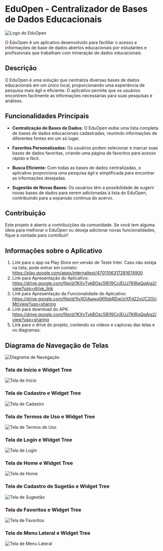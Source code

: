 # EduOpen - Centralizador de Bases de Dados Educacionais

![Logo do EduOpen](https://github.com/nefif/EduOpen/blob/main/edu_open/rep/logo%20(2).png?raw=true)

O EduOpen é um aplicativo desenvolvido para facilitar o acesso a informações de base de dados abertos educacionais por estudantes e profissionais que trabalham com mineração de dados educacionais.

## Descrição

O EduOpen é uma solução que centraliza diversas bases de dados educacionais em um único local, proporcionando uma experiência de pesquisa mais ágil e eficiente. O aplicativo permite que os usuários encontrem facilmente as informações necessárias para suas pesquisas e análises.

## Funcionalidades Principais

- **Centralização de Bases de Dados:** O EduOpen exibe uma lista completa de bases de dados educacionais cadastradas, reunindo informações de diferentes fontes em um só lugar.

- **Favoritos Personalizados:** Os usuários podem selecionar e marcar suas bases de dados favoritas, criando uma página de favoritos para acesso rápido e fácil.

- **Busca Eficiente:** Com todas as bases de dados centralizadas, o aplicativo proporciona uma pesquisa ágil e simplificada para encontrar as informações desejadas.

- **Sugestão de Novas Bases:** Os usuários têm a possibilidade de sugerir novas bases de dados para serem adicionadas à lista do EduOpen, contribuindo para a expansão contínua do acervo.


## Contribuição

Este projeto é aberto a contribuições da comunidade. Se você tem alguma ideia para melhorar o EduOpen ou deseja adicionar novas funcionalidades, fique à vontade para contribuir!

## Informações sobre o Aplicativo

1. Link para o app na Play Store em versão de Teste Inter. Caso não esteja na lista, pode entrar em contato: https://play.google.com/apps/internaltest/4701106317281674900
2. Link para Apresentação do Aplicativo: https://drive.google.com/file/d/1KXyTvkBOsc5RI19CcjEUJ7KIRqQpAig2/view?usp=drive_link
3. Link para Apresentação da Funcionalidade do Aplicativo: https://drive.google.com/file/d/1lvXOiAawu0KRsbRDwUrXFd22xUC2OUMt/view?usp=sharing
4. Link para download do APK: https://drive.google.com/file/d/1KXyTvkBOsc5RI19CcjEUJ7KIRqQpAig2/view?usp=sharing
5. Link para o drive do projeto, contendo os vídeos e capturas das telas e os diagramas: 

## Diagrama de Navegação de Telas
![Diagrama de Navegação](https://github.com/nefif/EduOpen/blob/main/edu_open/rep/Fluxo_Navegacao.drawio.png?raw=true)


### Tela de Início e Widget Tree
![Tela de Início](https://raw.githubusercontent.com/nefif/EduOpen/main/edu_open/rep/01%20-%20Tela%20de%20In%C3%ADcio_Widget.png)

### Tela de Cadastro e Widget Tree
![Tela de Cadastro](https://raw.githubusercontent.com/nefif/EduOpen/main/edu_open/rep/02%20-%20Tela%20de%20Cadastro_Widget.png)

### Tela de Termos de Uso e Widget Tree
![Tela de Termos de Uso](https://raw.githubusercontent.com/nefif/EduOpen/main/edu_open/rep/03%20-%20Tela%20de%20Termos%20de%20Uso_Widget.png)

### Tela de Login e Widget Tree
![Tela de Login](https://github.com/nefif/EduOpen/blob/main/edu_open/rep/04%20-%20Tela%20de%20Login_Widget.png?raw=true)

### Tela de Home e Widget Tree
![Tela de Home](https://github.com/nefif/EduOpen/blob/main/edu_open/rep/05%20-%20Tela%20de%20Home_Widget.png?raw=true)

### Tela de Cadastro de Sugetão e Widget Tree
![Tela de Sugestão](https://github.com/nefif/EduOpen/blob/main/edu_open/rep/06%20-%20Tela%20de%20Cadastro%20de%20Sugest%C3%A3o_Tree.png?raw=true)

### Tela de Favoritos e Widget Tree
![Tela de Favoritos](https://github.com/nefif/EduOpen/blob/main/edu_open/rep/07%20-%20Tela%20de%20Favoritos_Tree.png?raw=true)

### Tela de Menu Lateral e Widget Tree
![Tela de Menu Lateral](https://github.com/nefif/EduOpen/blob/main/edu_open/rep/08%20-%20Tela%20de%20Menu%20Lateral_Widget.png?raw=true)








